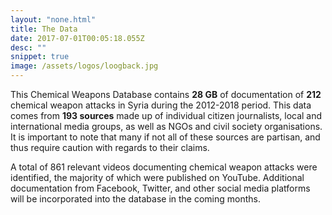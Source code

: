 ```yaml
---
layout: "none.html"
title: The Data
date: 2017-07-01T00:05:18.055Z
desc: ""
snippet: true
image: /assets/logos/loogback.jpg
---
```


This Chemical Weapons Database contains **28 GB** of documentation of **212** chemical weapon attacks in Syria during the 2012-2018 period. This data comes from **193 sources** made up of individual citizen journalists, local and international media groups, as well as NGOs and civil society organisations. It is important to note that many if not all of these sources are partisan, and thus require caution with regards to their claims.

A total of 861 relevant videos documenting chemical weapon attacks were identified, the majority of which were published on YouTube. Additional documentation from Facebook, Twitter, and other social media platforms will be incorporated into the database in the coming months.

